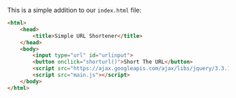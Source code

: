 <!--title={Adding JQuery to Our HTML File}-->

This is a simple addition to our `index.html` file:

```html
<html>
    <head>
        <title>Simple URL Shortener</title>
    </head>
    <body>
        <input type="url" id="urlinput">
        <button onclick="shorturl()">Short The URL</button>
        <script src="https://ajax.googleapis.com/ajax/libs/jquery/3.3.1/jquery.min.js"></script>
        <script src="main.js"></script>
    </body>
</html>
```

